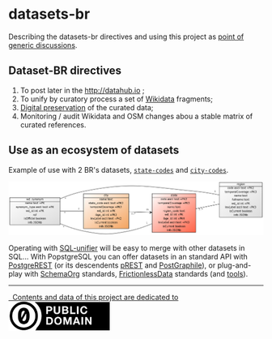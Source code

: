 # datasets-br

Describing the datasets-br directives and using this project as [point of generic discussions](https://github.com/datasets-br/datasets-br/issues).

## Dataset-BR directives

1. To post later in the http://datahub.io  ;
2. To unify by curatory process a set of [Wikidata](http://wikidata.org) fragments;
3. [Digital preservation](https://en.wikipedia.org/wiki/Digital_preservation) of the curated data;
5. Monitoring / audit Wikidata and OSM changes abou a stable matrix of curated references.

## Use as an ecosystem of datasets

Example of use with 2 BR's datasets, [`state-codes`](https://github.com/datasets-br/state-codes) and [`city-codes`](https://github.com/datasets-br/city-codes).

![](assets/dataModel-example01.png)

Operating with [SQL-unifier](https://github.com/datasets-br/sql-unifier) will be easy to merge with other datasets  in SQL... With PopstgreSQL you can offer datasets in  an standard API with [PostgreREST](https://postgrest.org/en/v5.0/) (or its  descendents [pREST](https://postgres.rest) and [PostGraphile](https://www.graphile.org/postgraphile/)), or plug-and-play with [SchemaOrg](http://schema.org) standards, [FrictionlessData](https://frictionlessdata.io/specs/) standards (and [tools](https://frictionlessdata.io/software/)). 


------

[&#160; Contents and data of this project are dedicated to<br/> ![](assets/CC0-logo-200px.png) ](LICENSE.md)


